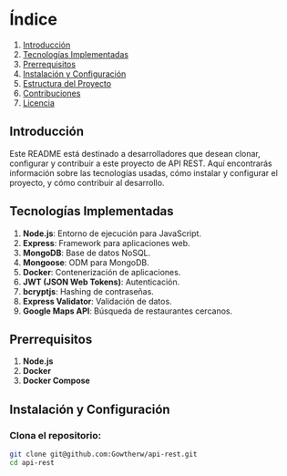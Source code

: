 # Índice
1. [Introducción](#introducción)
2. [Tecnologías Implementadas](#tecnologías-implementadas)
3. [Prerrequisitos](#prerrequisitos)
4. [Instalación y Configuración](#instalación-y-configuración)
5. [Estructura del Proyecto](#estructura-del-proyecto)
6. [Contribuciones](#contribuciones)
7. [Licencia](#licencia)

## Introducción
Este README está destinado a desarrolladores que desean clonar, configurar y contribuir a este proyecto de API REST. Aquí encontrarás información sobre las tecnologías usadas, cómo instalar y configurar el proyecto, y cómo contribuir al desarrollo.

## Tecnologías Implementadas
1. **Node.js**: Entorno de ejecución para JavaScript.
2. **Express**: Framework para aplicaciones web.
3. **MongoDB**: Base de datos NoSQL.
4. **Mongoose**: ODM para MongoDB.
5. **Docker**: Contenerización de aplicaciones.
6. **JWT (JSON Web Tokens)**: Autenticación.
7. **bcryptjs**: Hashing de contraseñas.
8. **Express Validator**: Validación de datos.
9. **Google Maps API**: Búsqueda de restaurantes cercanos.

## Prerrequisitos
1. **Node.js**
2. **Docker**
3. **Docker Compose**

## Instalación y Configuración

### Clona el repositorio:
```bash
git clone git@github.com:Gowtherw/api-rest.git
cd api-rest
